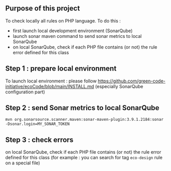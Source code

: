 Purpose of this project
---

To check locally all rules on PHP language.
To do this :

- first launch local development environment (SonarQube)
- launch sonar maven command to send sonar metrics to local SonarQube
- on local SonarQube, check if each PHP file contains (or not) the rule error defined for this class

Step 1 : prepare local environment
---

To launch local environment : please follow https://github.com/green-code-initiative/ecoCode/blob/main/INSTALL.md
(especially SonarQube configuration part)

Step 2 : send Sonar metrics to local SonarQube
---

`mvn org.sonarsource.scanner.maven:sonar-maven-plugin:3.9.1.2184:sonar -Dsonar.login=MY_SONAR_TOKEN`

Step 3 : check errors
---

on local SonarQube, check if each PHP file contains (or not) the rule error defined for this class
(for example : you can search for tag `eco-design` rule on a special file)
